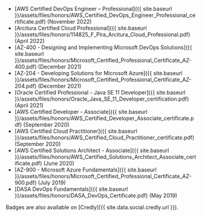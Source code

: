 - [AWS Certified DevOps Engineer – Professional]({{ site.baseurl }}/assets/files/honors/AWS_Certified_DevOps_Engineer_Professional_certificate.pdf) (November 2022)
- [Arcitura Certified Cloud Professional]({{ site.baseurl }}/assets/files/honors/114825_F_Pira_Arcitura_Cloud_Professional.pdf) (April 2022)
- [AZ-400 - Designing and Implementing Microsoft DevOps Solutions]({{ site.baseurl }}/assets/files/honors/Microsoft_Certified_Professional_Certificate_AZ-400.pdf) (December 2021)
- [AZ-204 - Developing Solutions for Microsoft Azure]({{ site.baseurl }}/assets/files/honors/Microsoft_Certified_Professional_Certificate_AZ-204.pdf) (December 2021)
- [Oracle Certified Professional - Java SE 11 Developer]({{ site.baseurl }}/assets/files/honors/Oracle_Java_SE_11_Developer_certification.pdf) (April 2021)
- [AWS Certified Developer - Associate]({{ site.baseurl }}/assets/files/honors/AWS_Certified_Developer_Associate_certificate.pdf) (September 2020)
- [AWS Certified Cloud Practitioner]({{ site.baseurl }}/assets/files/honors/AWS_Certified_Cloud_Practitioner_certificate.pdf) (September 2020)
- [AWS Certified Solutions Architect - Associate]({{ site.baseurl }}/assets/files/honors/AWS_Certified_Solutions_Architect_Associate_certificate.pdf) (June 2020)
- [AZ-900 - Microsoft Azure Fundamentals]({{ site.baseurl }}/assets/files/honors/Microsoft_Certified_Professional_Certificate_AZ-900.pdf) (July 2019)
- [DASA DevOps Fundamentals]({{ site.baseurl }}/assets/files/honors/DASA_DevOps_Certificate.pdf) (May 2019)

Badges are also available on [Credly]({{ site.data.social.credly.url }}).
